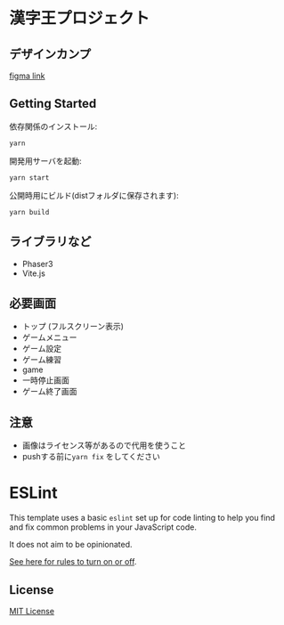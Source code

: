 # 漢字王プロジェクト

## デザインカンプ
[figma link](https://www.figma.com/file/2urehqJ5vcqzZCPGSCePlH/Untitled?node-id=0%3A1&t=Bdpxw1ACTmU6b1oN-1)

## Getting Started

依存関係のインストール:

```shell
yarn
```

開発用サーバを起動:

```shell
yarn start
```

公開時用にビルド(distフォルダに保存されます):

```shell
yarn build
```

## ライブラリなど
- Phaser3
- Vite.js

## 必要画面
- トップ (フルスクリーン表示)
- ゲームメニュー
- ゲーム設定
- ゲーム練習
- game
- 一時停止画面
- ゲーム終了画面


## 注意
- 画像はライセンス等があるので代用を使うこと
- pushする前に`yarn fix` をしてください


# ESLint

This template uses a basic `eslint` set up for code linting to help you find and fix common problems in your JavaScript code.

It does not aim to be opinionated.

[See here for rules to turn on or off](https://eslint.org/docs/rules/).

## License

[MIT License](https://github.com/ourcade/phaser3-vite-template/blob/master/LICENSE)
